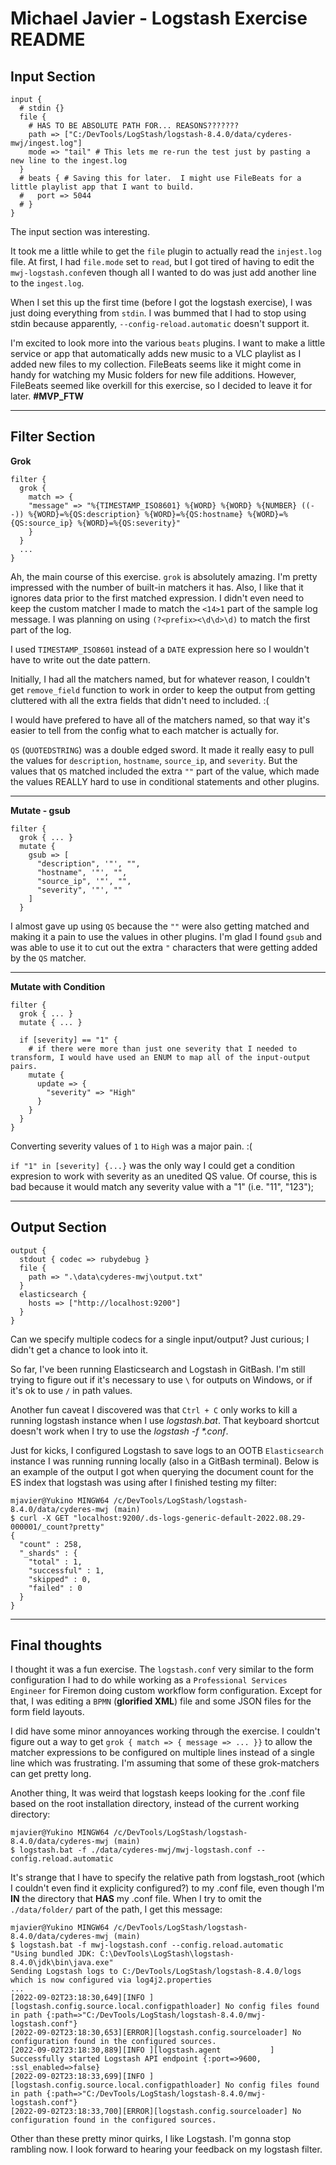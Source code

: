 # Michael Javier - Logstash Exercise README 

## Input Section
``` 
input {
  # stdin {}
  file {
    # HAS TO BE ABSOLUTE PATH FOR... REASONS??????? 
    path => ["C:/DevTools/LogStash/logstash-8.4.0/data/cyderes-mwj/ingest.log"]
    mode => "tail" # This lets me re-run the test just by pasting a new line to the ingest.log
  }
  # beats { # Saving this for later.  I might use FileBeats for a little playlist app that I want to build.
  #   port => 5044
  # }
}
```
The input section was interesting.  

It took me a little while to get the `file` plugin to actually read the `injest.log` file.  At first, I had `file.mode` set to `read`, but I got tired of having to edit the `mwj-logstash.conf`even though all I wanted to do was just add another line to the `ingest.log`.

When I set this up the first time (before I got the logstash exercise), I was just doing everything from `stdin`.  I was bummed that I had to stop using stdin because apparently, `--config-reload.automatic` doesn't support it.

I'm excited to look more into the various `beats` plugins.  I want to make a little service or app that automatically adds new music to a VLC playlist as I added new files to my collection. FileBeats seems like it might come in handy for watching my Music folders for new file additions.  However, FileBeats seemed like overkill for this exercise, so I decided to leave it for later.  **#MVP_FTW**

---
## Filter Section
**Grok**
```
filter {
  grok {
    match => { 
    "message" => "%{TIMESTAMP_ISO8601} %{WORD} %{WORD} %{NUMBER} ((- -)) %{WORD}=%{QS:description} %{WORD}=%{QS:hostname} %{WORD}=%{QS:source_ip} %{WORD}=%{QS:severity}"
    } 
  }
  ...
}
```
Ah, the main course of this exercise.  `grok` is absolutely amazing.  I'm pretty impressed with the number of built-in matchers it has.  Also, I like that it ignores data prior to the first matched expression.  I didn't even need to keep the custom matcher I made to match the `<14>1` part of the sample log message.  I was planning on using `(?<prefix><\d\d>\d)` to match the first part of the log.

I used `TIMESTAMP_ISO8601` instead of a `DATE` expression here so I wouldn't have to write out the date pattern.

Initially, I had all the matchers named, but for whatever reason, I couldn't get `remove_field` function to work in order to keep the output from getting cluttered with all the extra fields that didn't need to included. :( 

I would have prefered to have all of the matchers named, so that way it's easier to tell from the config what to each matcher is actually for.

`QS` (`QUOTEDSTRING`) was a double edged sword. It made it really easy to pull the values for `description`, `hostname`, `source_ip`, and `severity`.  But the values that `QS` matched included the extra `""` part of the value, which made the values REALLY hard to use in conditional statements and other plugins.  

---
**Mutate - gsub**
```
filter { 
  grok { ... }
  mutate {
    gsub => [
      "description", '"', "",
      "hostname", '"', "",
      "source_ip", '"', "",
      "severity", '"', ""
    ]
  }
```
I almost gave up using `QS` because the `""` were also getting matched and making it a pain to use the values in other plugins.  I'm glad I found `gsub` and was able to use it to cut out the extra `"` characters that were getting added by the `QS` matcher.

---
**Mutate with Condition**
```
filter { 
  grok { ... }
  mutate { ... }
 
  if [severity] == "1" { 
    # if there were more than just one severity that I needed to transform, I would have used an ENUM to map all of the input-output pairs.
    mutate {
      update => {
        "severity" => "High"
      }
    }
  }
}
```
Converting severity values of `1` to `High` was a major pain. :(

`if "1" in [severity] {...}` was the only way I could get a condition expresion to work with severity as an unedited QS value. Of course, this is bad because it would match any severity value with a "1" (i.e. "11", "123");

---
## Output Section
```
output {
  stdout { codec => rubydebug } 
  file {
    path => ".\data\cyderes-mwj\output.txt"
  }
  elasticsearch {
    hosts => ["http://localhost:9200"]
  }
}
```
Can we specify multiple codecs for a single input/output?  Just curious; I didn't get a chance to look into it. 

So far, I've been running Elasticsearch and Logstash in GitBash.  I'm still trying to figure out if it's necessary to use `\` for outputs on Windows, or if it's ok to use `/` in path values.  

Another fun caveat I discovered was that `Ctrl + C` only works to kill a running logstash instance when I use *logstash.bat*. That keyboard shortcut doesn't work when I try to use the *logstash -f \*.conf*.

Just for kicks, I configured Logstash to save logs to an OOTB `Elasticsearch` instance I was running running locally (also in a GitBash terminal).  Below is an example of the output I got when querying the document count for the ES index that logstash was using after I finished testing my filter: 
```
mjavier@Yukino MINGW64 /c/DevTools/LogStash/logstash-8.4.0/data/cyderes-mwj (main)
$ curl -X GET "localhost:9200/.ds-logs-generic-default-2022.08.29-000001/_count?pretty"
{
  "count" : 258,
  "_shards" : {
    "total" : 1,
    "successful" : 1,
    "skipped" : 0,
    "failed" : 0
  }
}
```
---
## Final thoughts
I thought it was a fun exercise.  The `logstash.conf` very similar to the form configuration I had to do while working as a `Professional Services Engineer` for Firemon doing custom workflow form configuration.  Except for that, I was editing a `BPMN` (**glorified XML**) file and some JSON files for the form field layouts.  

I did have some minor annoyances working through the exercise.  I couldn't figure out a way to get `grok { match => { message => ... }}` to allow the matcher expressions to be configured on multiple lines instead of a single line which was frustrating.  I'm assuming that some of these grok-matchers can get pretty long.

Another thing, It was weird that logstash keeps looking for the .conf file based on the root installation directory, instead of the current working directory:
```
mjavier@Yukino MINGW64 /c/DevTools/LogStash/logstash-8.4.0/data/cyderes-mwj (main)
$ logstash.bat -f ./data/cyderes-mwj/mwj-logstash.conf --config.reload.automatic
```
It's strange that I have to specify the relative path from logstash_root (which I couldn't even find it explicity configured?) to my .conf file, even though I'm **IN** the directory that **HAS** my .conf file.  When I try to omit the `./data/folder/` part of the path, I get this message: 
```
mjavier@Yukino MINGW64 /c/DevTools/LogStash/logstash-8.4.0/data/cyderes-mwj (main)
$ logstash.bat -f mwj-logstash.conf --config.reload.automatic
"Using bundled JDK: C:\DevTools\LogStash\logstash-8.4.0\jdk\bin\java.exe"
Sending Logstash logs to C:/DevTools/LogStash/logstash-8.4.0/logs which is now configured via log4j2.properties
...
[2022-09-02T23:18:30,649][INFO ][logstash.config.source.local.configpathloader] No config files found in path {:path=>"C:/DevTools/LogStash/logstash-8.4.0/mwj-logstash.conf"}
[2022-09-02T23:18:30,653][ERROR][logstash.config.sourceloader] No configuration found in the configured sources.
[2022-09-02T23:18:30,889][INFO ][logstash.agent           ] Successfully started Logstash API endpoint {:port=>9600, :ssl_enabled=>false}
[2022-09-02T23:18:33,699][INFO ][logstash.config.source.local.configpathloader] No config files found in path {:path=>"C:/DevTools/LogStash/logstash-8.4.0/mwj-logstash.conf"}
[2022-09-02T23:18:33,700][ERROR][logstash.config.sourceloader] No configuration found in the configured sources.

```

Other than these pretty minor quirks, I like Logstash.  I'm gonna stop rambling now.  I look forward to hearing your feedback on my logstash filter.